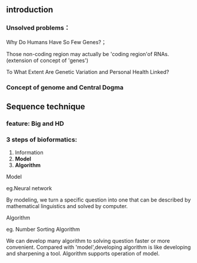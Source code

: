 ## introduction
### Unsolved problems：
Why Do Humans Have So Few Genes?；

Those non-coding region may actually be 'coding region'of RNAs.(extension of concept of 'genes')

To What Extent Are Genetic Variation and Personal Health Linked?

### Concept of genome and Central Dogma
## Sequence technique
### feature: Big and HD
### 3 steps of bioformatics:
1. Information
2. **Model**
3. **Algorithm**

Model

eg.Neural network

By modeling, we turn a specific question into one that can be described by mathematical linguistics and solved by computer. 

Algorithm

eg. Number Sorting Algorithm

We can develop many algorithm to solving question faster or more convenient. Compared with 'model',developing algorithm is like developing and sharpening a tool. Algorithm supports operation of model. 
